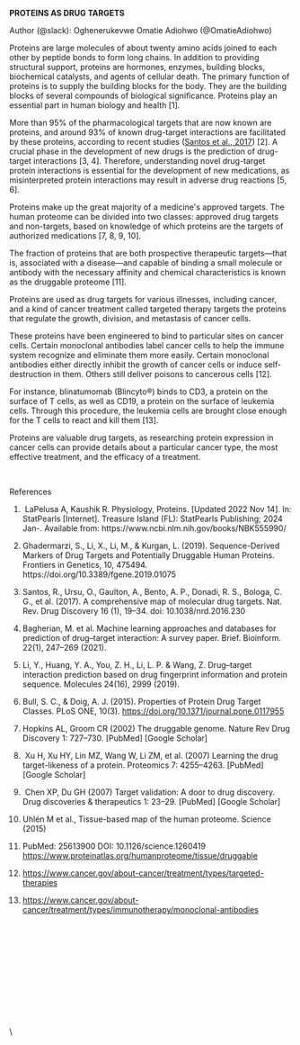 <!--StartFragment-->

**PROTEINS AS DRUG TARGETS**

Author (@slack): Oghenerukevwe Omatie Adiohwo (@OmatieAdiohwo) 

Proteins are large molecules of about twenty amino acids joined to each other by peptide bonds to form long chains. In addition to providing structural support, proteins are hormones, enzymes, building blocks, biochemical catalysts, and agents of cellular death. The primary function of proteins is to supply the building blocks for the body. They are the building blocks of several compounds of biological significance. Proteins play an essential part in human biology and health \[1].

More than 95% of the pharmacological targets that are now known are proteins, and around 93% of known drug-target interactions are facilitated by these proteins, according to recent studies ([Santos et al., 2017](https://www.frontiersin.org/journals/genetics/articles/10.3389/fgene.2019.01075/full#B119)) \[2]. A crucial phase in the development of new drugs is the prediction of drug-target interactions \[3, 4]. Therefore, understanding novel drug-target protein interactions is essential for the development of new medications, as misinterpreted protein interactions may result in adverse drug reactions \[5, 6].

Proteins make up the great majority of a medicine's approved targets. The human proteome can be divided into two classes: approved drug targets and non-targets, based on knowledge of which proteins are the targets of authorized medications \[7, 8, 9, 10].

The fraction of proteins that are both prospective therapeutic targets—that is, associated with a disease—and capable of binding a small molecule or antibody with the necessary affinity and chemical characteristics is known as the druggable proteome \[11].

Proteins are used as drug targets for various illnesses, including cancer, and a kind of cancer treatment called targeted therapy targets the proteins that regulate the growth, division, and metastasis of cancer cells.

These proteins have been engineered to bind to particular sites on cancer cells. Certain monoclonal antibodies label cancer cells to help the immune system recognize and eliminate them more easily. Certain monoclonal antibodies either directly inhibit the growth of cancer cells or induce self-destruction in them. Others still deliver poisons to cancerous cells \[12].

For instance, blinatumomab (Blincyto®) binds to CD3, a protein on the surface of T cells, as well as CD19, a protein on the surface of leukemia cells. Through this procedure, the leukemia cells are brought close enough for the T cells to react and kill them \[13].

Proteins are valuable drug targets, as researching protein expression in cancer cells can provide details about a particular cancer type, the most effective treatment, and the efficacy of a treatment.

 

References

1.  LaPelusa A, Kaushik R. Physiology, Proteins. \[Updated 2022 Nov 14]. In: StatPearls \[Internet]. Treasure Island (FL): StatPearls Publishing; 2024 Jan-. Available from: https\://www\.ncbi.nlm.nih.gov/books/NBK555990/

2. Ghadermarzi, S., Li, X., Li, M., & Kurgan, L. (2019). Sequence-Derived Markers of Drug Targets and Potentially Druggable Human Proteins. Frontiers in Genetics, 10, 475494. https\://doi.org/10.3389/fgene.2019.01075

3. Santos, R., Ursu, O., Gaulton, A., Bento, A. P., Donadi, R. S., Bologa, C. G., et al. (2017). A comprehensive map of molecular drug targets. Nat. Rev. Drug Discovery 16 (1), 19–34. doi: 10.1038/nrd.2016.230

4. Bagherian, M. et al. Machine learning approaches and databases for prediction of drug–target interaction: A survey paper. Brief. Bioinform. 22(1), 247–269 (2021).

5. Li, Y., Huang, Y. A., You, Z. H., Li, L. P. & Wang, Z. Drug–target interaction prediction based on drug fingerprint information and protein sequence. Molecules 24(16), 2999 (2019).

6. Bull, S. C., & Doig, A. J. (2015). Properties of Protein Drug Target Classes. PLoS ONE, 10(3). <https://doi.org/10.1371/journal.pone.0117955>

7. Hopkins AL, Groom CR (2002) The druggable genome. Nature Rev Drug Discovery 1: 727–730. \[PubMed] \[Google Scholar]

8.  Xu H, Xu HY, Lin MZ, Wang W, Li ZM, et al. (2007) Learning the drug target-likeness of a protein. Proteomics 7: 4255–4263. \[PubMed] \[Google Scholar]

9.  Chen XP, Du GH (2007) Target validation: A door to drug discovery. Drug discoveries & therapeutics 1: 23–29. \[PubMed] \[Google Scholar]

10. Uhlén M et al., Tissue-based map of the human proteome. Science (2015)

11. PubMed: 25613900 DOI: 10.1126/science.1260419 <https://www.proteinatlas.org/humanproteome/tissue/druggable>

12. <https://www.cancer.gov/about-cancer/treatment/types/targeted-therapies>

13. <https://www.cancer.gov/about-cancer/treatment/types/immunotherapy/monoclonal-antibodies>  &#x20;

 

 

 

 

 

 

\


<!--EndFragment-->
